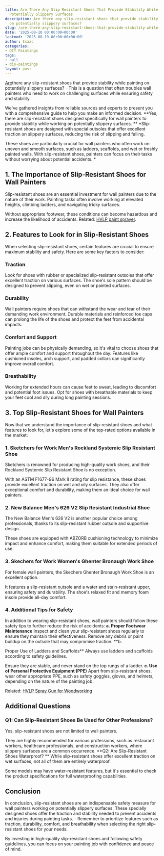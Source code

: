 ```yaml
---
title: Are There Any Slip Resistant Shoes That Provide Stability While Painting on
  Potentially Slippery Surfaces
description: Are there any slip-resistant shoes that provide stability while painting
  on potentially slippery surfaces?
slug: /are-there-any-slip-resistant-shoes-that-provide-stability-while-painting-on-potentially-slippery-surfaces/
date: '2025-08-10 00:00:00+00:00'
lastmod: '2025-08-10 00:00:00+00:00'
author: Isaac
categories:
- DIY Paintings
tags:
- null
- diy-paintings
layout: post
---
```

[Are](https://pestpolicy.com/are-bed-bug-eggs-hard-or-soft/)there any slip-resistant shoes that provide stability while painting on potentially slippery surfaces? - This is a question that often troubles wall painters who need to work on challenging surfaces while ensuring safety and stability.

We've gathered insights from reliable sources and experts to present you with a comprehensive guide to help you make an informed decision. **Yes, there are slip-resistant shoes designed specifically for wall painters to provide stability while working on potentially slippery surfaces. ** *Slip-resistant shoes are designed with special outsoles that offer excellent traction on slippery surfaces, reducing the risk of slipping and falling.

These shoes are particularly crucial for wall painters who often work on uneven and smooth surfaces, such as ladders, scaffolds, and wet or freshly painted walls. With slip-resistant shoes, painters can focus on their tasks without worrying about potential accidents. *

##  **1. The Importance of Slip-Resistant Shoes for Wall Painters**

Slip-resistant shoes are an essential investment for wall painters due to the nature of their work. Painting tasks often involve working at elevated heights, climbing ladders, and navigating tricky surfaces.

Without appropriate footwear, these conditions can become hazardous and increase the likelihood of accidents. Related: [HVLP paint sprayer](https://pestpolicy.com/best-hvlp-paint-sprayer-for-latex-paint/).

##  **2. Features to Look for in Slip-Resistant Shoes**

When selecting slip-resistant shoes, certain features are crucial to ensure maximum stability and safety. Here are some key factors to consider:

###  **Traction**

Look for shoes with rubber or specialized slip-resistant outsoles that offer excellent traction on various surfaces. The shoe's sole pattern should be designed to prevent slipping, even on wet or painted surfaces.

###  **Durability**

Wall painters require shoes that can withstand the wear and tear of their demanding work environment. Durable materials and reinforced toe caps can prolong the life of the shoes and protect the feet from accidental impacts.

###  **Comfort and Support**

Painting jobs can be physically demanding, so it's vital to choose shoes that offer ample comfort and support throughout the day. Features like cushioned insoles, arch support, and padded collars can significantly improve overall comfort.

###  **Breathability**

Working for extended hours can cause feet to sweat, leading to discomfort and potential foot issues. Opt for shoes with breathable materials to keep your feet cool and dry during long painting sessions.

##  **3. Top Slip-Resistant Shoes for Wall Painters**

Now that we understand the importance of slip-resistant shoes and what features to look for, let's explore some of the top-rated options available in the market:

###  **1. Sketchers for Work Men's Rockland Systemic Slip Resistant Shoe**

Sketchers is renowned for producing high-quality work shoes, and their Rockland Systemic Slip Resistant Shoe is no exception.

With an ASTM F1677-96 Mark II rating for slip resistance, these shoes provide excellent traction on wet and oily surfaces. They also offer exceptional comfort and durability, making them an ideal choice for wall painters.

###  **2. New Balance Men's 626 V2 Slip Resistant Industrial Shoe**

The New Balance Men's 626 V2 is another popular choice among professionals, thanks to its slip-resistant rubber outsole and supportive design.

These shoes are equipped with ABZORB cushioning technology to minimize impact and enhance comfort, making them suitable for extended periods of use.

###  **3. Skechers for Work Women's Ghenter Bronaugh Work Shoe**

For female wall painters, the Skechers Ghenter Bronaugh Work Shoe is an excellent option.

It features a slip-resistant outsole and a water and stain-resistant upper, ensuring safety and durability. The shoe's relaxed fit and memory foam insole provide all-day comfort.

###  **4. Additional Tips for Safety**

In addition to wearing slip-resistant shoes, wall painters should follow these safety tips to further reduce the risk of accidents: **a. Proper Footwear Maintenance** Inspect and clean your slip-resistant shoes regularly to ensure they maintain their effectiveness. Remove any debris or paint buildup on the outsole that may compromise traction. **b.

Proper Use of Ladders and Scaffolds** Always use ladders and scaffolds according to safety guidelines.

Ensure they are stable, and never stand on the top rungs of a ladder. **c. Use of Personal Protective Equipment (PPE)** Apart from slip-resistant shoes, wear other appropriate PPE, such as safety goggles, gloves, and helmets, depending on the nature of the painting job.

Related: [HVLP Spray Gun for Woodworking](https://pestpolicy.com/best-hvlp-spray-gun-for-woodworking/)

##  **Additional Questions**

###  **Q1: Can Slip-Resistant Shoes Be Used for Other Professions?**

Yes, slip-resistant shoes are not limited to wall painters.

They are highly recommended for various professions, such as restaurant workers, healthcare professionals, and construction workers, where slippery surfaces are a common occurrence. **Q2: Are Slip-Resistant Shoes Waterproof? ** While slip-resistant shoes offer excellent traction on wet surfaces, not all of them are entirely waterproof.

Some models may have water-resistant features, but it's essential to check the product specifications for full waterproofing capabilities.

##  **Conclusion**

In conclusion, slip-resistant shoes are an indispensable safety measure for wall painters working on potentially slippery surfaces. These specially designed shoes offer the traction and stability needed to prevent accidents and injuries during painting tasks. - Remember to prioritize features such as traction, durability, comfort, and breathability when selecting the right slip-resistant shoes for your needs.

By investing in high-quality slip-resistant shoes and following safety guidelines, you can focus on your painting job with confidence and peace of mind.